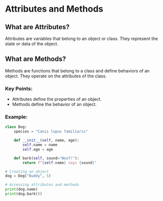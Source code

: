 # Attributes and Methods

## What are Attributes?
Attributes are variables that belong to an object or class. They represent the state or data of the object.

## What are Methods?
Methods are functions that belong to a class and define behaviors of an object. They operate on the attributes of the class.

### Key Points:
- Attributes define the properties of an object.
- Methods define the behavior of an object.

### Example:
```python
class Dog:
    species = "Canis lupus familiaris"

    def __init__(self, name, age):
        self.name = name
        self.age = age

    def bark(self, sound="Woof!"):
        return f"{self.name} says {sound}"

# Creating an object
dog = Dog("Buddy", 5)

# Accessing attributes and methods
print(dog.name)
print(dog.bark())
```
